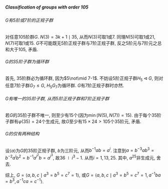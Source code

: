 ##### Classification of groups with order $105$

###### $G$有$5$阶或$7$阶的正规子群

对任意$105$阶群$G$. $N(3)=3k+1\mid 35$, 从而$N(3)$可取$1$或$7$. 同理$N(5)$可取$1$或$21$, $N(7)$可取$1$或$15$. $G$不可能既无$5$阶正规子群与$7$阶正规子群, 反之$5$阶元与$7$阶元之总和大于$105$, 矛盾. 

###### $G$的$35$阶子群为循环群

首先, $35$阶群必为循环群, 因为$5\not\mid 7-1$. 不妨设$5$阶正规子群$H_5\lhd G$, 则对任意$7$阶子群$G_7\leq G$, $H_5G_7$为循环群. $G$有$7$阶正规子群时亦然.

###### $G$有唯一的$35$阶子群, 从而$5$阶正规子群和$7$阶正规子群

若$G$的$35$阶子群不唯一, 则至少有$15$个(因为$\min(N(5),N(7))=15$). 由于每个$35$阶子群有$\varphi(35)=24$个生成元, 故$G$至少有$15\times 24>105$个$35$阶元, 矛盾.

###### $G$的仅有两种结构

设$\left< a\right>$为$G$的$35$阶正规子群, $b$为三阶元, 从而$b^{-1}ab=a^i$. 注意到$a=b^{-3}ab^3=b^{-2}a^ib^2=b^{-1}a^{i^2}b=a^{i^3}$, 故$36\mid i^3-1$. 从而$i=1,13,25$. 其中, $a^{25}$非生成元, 舍去.

综上, $G=\left< a,b,c\mid a^3=b^5=c^7=1\right>$, 或$G=\left< a,b,c\mid a^3=b^5=c^7=1, a^{-1}ba=b^3,a^{-1}ca=c^{-1}\right>$.

